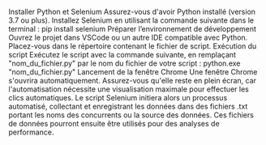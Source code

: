 Installer Python et Selenium
Assurez-vous d'avoir Python installé (version 3.7 ou plus).
Installez Selenium en utilisant la commande suivante dans le terminal :
pip install selenium
Préparer l’environnement de développement
Ouvrez le projet dans VSCode ou un autre IDE compatible avec Python.
Placez-vous dans le répertoire contenant le fichier de script.
Exécution du script
Exécutez le script avec la commande suivante, en remplaçant "nom_du_fichier.py" par le nom du fichier de votre script :
python.exe "nom_du_fichier.py"
Lancement de la fenêtre Chrome
Une fenêtre Chrome s'ouvrira automatiquement. Assurez-vous qu'elle reste en plein écran, car l'automatisation nécessite une visualisation maximale pour effectuer les clics automatiques.
Le script Selenium initiera alors un processus automatisé, collectant et enregistrant les données dans des fichiers .txt portant les noms des concurrents ou la source des données. Ces fichiers de données pourront ensuite être utilisés pour des analyses de performance.
